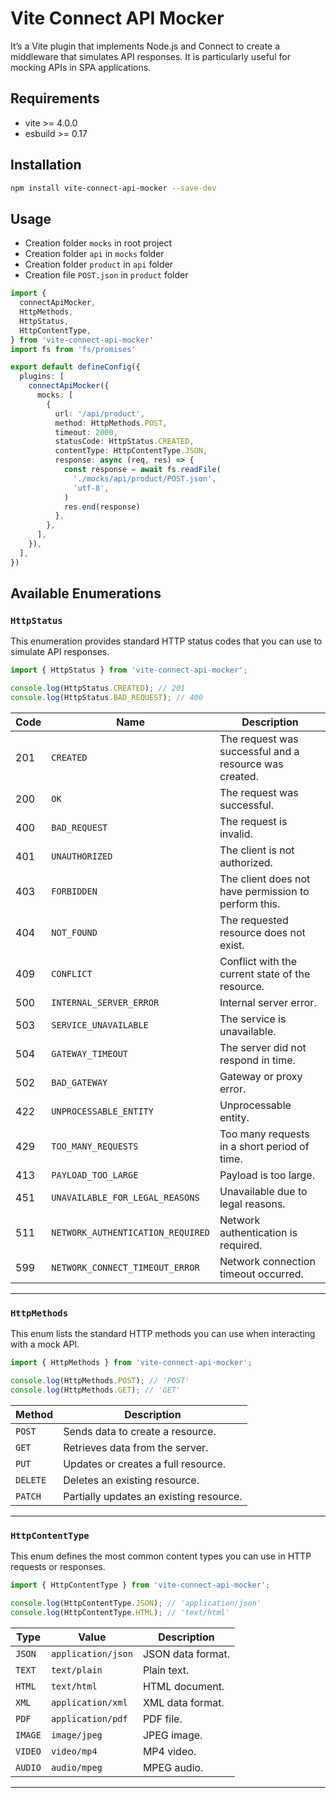 # Vite Connect API Mocker

It’s a Vite plugin that implements Node.js and Connect to create a middleware that simulates API responses. It is particularly useful for mocking APIs in SPA applications.

## Requirements

- vite >= 4.0.0
- esbuild >= 0.17

## Installation

```bash
npm install vite-connect-api-mocker --save-dev
```

## Usage
- Creation folder `mocks` in root project
- Creation folder `api` in `mocks` folder
- Creation folder `product` in `api` folder
- Creation file `POST.json` in `product` folder

```ts
import {
  connectApiMocker,
  HttpMethods,
  HttpStatus,
  HttpContentType,
} from 'vite-connect-api-mocker'
import fs from 'fs/promises'

export default defineConfig({
  plugins: [
    connectApiMocker({
      mocks: [
        {
          url: '/api/product',
          method: HttpMethods.POST,
          timeout: 2000,
          statusCode: HttpStatus.CREATED,
          contentType: HttpContentType.JSON,
          response: async (req, res) => {
            const response = await fs.readFile(
              './mocks/api/product/POST.json',
              'utf-8',
            )
            res.end(response)
          },
        },
      ],
    }),
  ],
})
```

## Available Enumerations
### `HttpStatus`
This enumeration provides standard HTTP status codes that you can use to simulate API responses.
```ts
import { HttpStatus } from 'vite-connect-api-mocker';

console.log(HttpStatus.CREATED); // 201
console.log(HttpStatus.BAD_REQUEST); // 400
```

| Code | Name                           | Description                                          |
|------|--------------------------------|------------------------------------------------------|
| 201  | `CREATED`                     | The request was successful and a resource was created. |
| 200  | `OK`                          | The request was successful.                         |
| 400  | `BAD_REQUEST`                 | The request is invalid.                             |
| 401  | `UNAUTHORIZED`                | The client is not authorized.                       |
| 403  | `FORBIDDEN`                   | The client does not have permission to perform this.|
| 404  | `NOT_FOUND`                   | The requested resource does not exist.              |
| 409  | `CONFLICT`                    | Conflict with the current state of the resource.    |
| 500  | `INTERNAL_SERVER_ERROR`       | Internal server error.                              |
| 503  | `SERVICE_UNAVAILABLE`         | The service is unavailable.                         |
| 504  | `GATEWAY_TIMEOUT`             | The server did not respond in time.                 |
| 502  | `BAD_GATEWAY`                 | Gateway or proxy error.                             |
| 422  | `UNPROCESSABLE_ENTITY`        | Unprocessable entity.                               |
| 429  | `TOO_MANY_REQUESTS`           | Too many requests in a short period of time.        |
| 413  | `PAYLOAD_TOO_LARGE`           | Payload is too large.                               |
| 451  | `UNAVAILABLE_FOR_LEGAL_REASONS` | Unavailable due to legal reasons.                |
| 511  | `NETWORK_AUTHENTICATION_REQUIRED` | Network authentication is required.            |
| 599  | `NETWORK_CONNECT_TIMEOUT_ERROR` | Network connection timeout occurred.             |

---

### `HttpMethods`
This enum lists the standard HTTP methods you can use when interacting with a mock API.

```ts
import { HttpMethods } from 'vite-connect-api-mocker';

console.log(HttpMethods.POST); // 'POST'
console.log(HttpMethods.GET); // 'GET'
```

| Method   | Description                                  |
|----------|----------------------------------------------|
| `POST`   | Sends data to create a resource.            |
| `GET`    | Retrieves data from the server.             |
| `PUT`    | Updates or creates a full resource.         |
| `DELETE` | Deletes an existing resource.               |
| `PATCH`  | Partially updates an existing resource.     |

---

### `HttpContentType`
This enum defines the most common content types you can use in HTTP requests or responses.

```ts
import { HttpContentType } from 'vite-connect-api-mocker';

console.log(HttpContentType.JSON); // 'application/json'
console.log(HttpContentType.HTML); // 'text/html'
```

| Type                      | Value                        | Description                                |
|---------------------------|------------------------------|--------------------------------------------|
| `JSON`                    | `application/json`           | JSON data format.                         |
| `TEXT`                    | `text/plain`                 | Plain text.                               |
| `HTML`                    | `text/html`                  | HTML document.                            |
| `XML`                     | `application/xml`            | XML data format.                          |
| `PDF`                     | `application/pdf`            | PDF file.                                 |
| `IMAGE`                   | `image/jpeg`                 | JPEG image.                               |
| `VIDEO`                   | `video/mp4`                  | MP4 video.                                |
| `AUDIO`                   | `audio/mpeg`                 | MPEG audio.                               |

---

